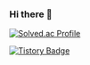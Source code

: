 ### Hi there 👋
[![Solved.ac Profile](http://mazassumnida.wtf/api/generate_badge?boj=jeen0112)](https://solved.ac/jeen0112)

[![Tistory Badge](https://img.shields.io/badge/Tech%20Blog-555263?style=flat&logoColor=white)](https://codingrapper.tistory.com)

<!--
**JEENSUNG/JEENSUNG** is a ✨ _special_ ✨ repository because its `README.md` (this file) appears on your GitHub profile.

Here are some ideas to get you started:

- 🔭 I’m currently working on ...
- 🌱 I’m currently learning ...
- 👯 I’m looking to collaborate on ...
- 🤔 I’m looking for help with ...
- 💬 Ask me about ...
- 📫 How to reach me: ...
- 😄 Pronouns: ...
- ⚡ Fun fact: ...
-->
